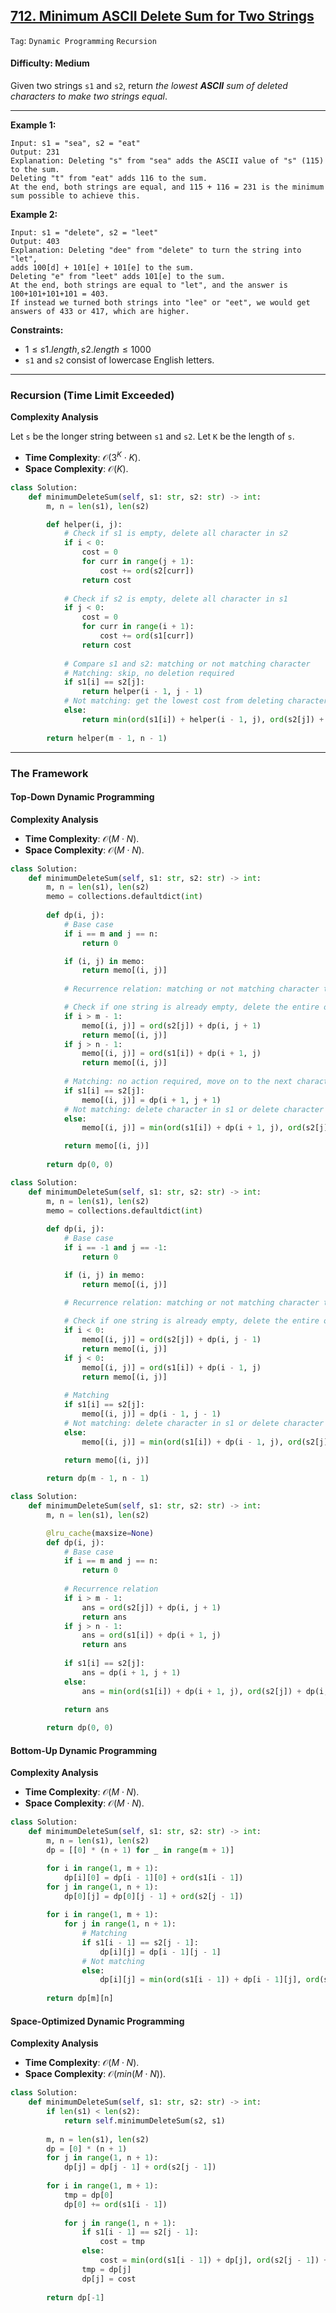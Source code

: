 ## [712. Minimum ASCII Delete Sum for Two Strings](https://leetcode.com/problems/minimum-ascii-delete-sum-for-two-strings/)

```Tag```: ```Dynamic Programming``` ```Recursion```

#### Difficulty: Medium

Given two strings ```s1``` and ```s2```, return _the lowest __ASCII__ sum of deleted characters to make two strings equal_.

---

__Example 1:__
```
Input: s1 = "sea", s2 = "eat"
Output: 231
Explanation: Deleting "s" from "sea" adds the ASCII value of "s" (115) to the sum.
Deleting "t" from "eat" adds 116 to the sum.
At the end, both strings are equal, and 115 + 116 = 231 is the minimum sum possible to achieve this.
```

__Example 2:__
```
Input: s1 = "delete", s2 = "leet"
Output: 403
Explanation: Deleting "dee" from "delete" to turn the string into "let",
adds 100[d] + 101[e] + 101[e] to the sum.
Deleting "e" from "leet" adds 101[e] to the sum.
At the end, both strings are equal to "let", and the answer is 100+101+101+101 = 403.
If instead we turned both strings into "lee" or "eet", we would get answers of 433 or 417, which are higher.
```

__Constraints:__

- $1 \le s1.length, s2.length \le 1000$
- ```s1``` and ```s2``` consist of lowercase English letters.

---

### Recursion (Time Limit Exceeded)

__Complexity Analysis__

Let ```s``` be the longer string between ```s1``` and ```s2```. Let ```K``` be the length of ```s```.

- __Time Complexity__: $\mathcal{O}(3^{K} \cdot K)$.
- __Space Complexity__: $\mathcal{O}(K)$.

```Python
class Solution:
    def minimumDeleteSum(self, s1: str, s2: str) -> int:
        m, n = len(s1), len(s2)

        def helper(i, j):
            # Check if s1 is empty, delete all character in s2
            if i < 0:
                cost = 0
                for curr in range(j + 1):
                    cost += ord(s2[curr])
                return cost
            
            # Check if s2 is empty, delete all character in s1
            if j < 0:
                cost = 0
                for curr in range(i + 1):
                    cost += ord(s1[curr])
                return cost
            
            # Compare s1 and s2: matching or not matching character
            # Matching: skip, no deletion required
            if s1[i] == s2[j]:
                return helper(i - 1, j - 1)
            # Not matching: get the lowest cost from deleting character in s1 or s2 or both
            else:
                return min(ord(s1[i]) + helper(i - 1, j), ord(s2[j]) + helper(i, j - 1), ord(s1[i]) + ord(s2[j]) + helper(i - 1, j - 1))
            
        return helper(m - 1, n - 1)

```

---

### The Framework

#### Top-Down Dynamic Programming

__Complexity Analysis__

- __Time Complexity__: $\mathcal{O}(M \cdot N)$.
- __Space Complexity__: $\mathcal{O}(M \cdot N)$.

```Python
class Solution:
    def minimumDeleteSum(self, s1: str, s2: str) -> int:
        m, n = len(s1), len(s2)
        memo = collections.defaultdict(int)
        
        def dp(i, j):
            # Base case
            if i == m and j == n:
                return 0

            if (i, j) in memo:
                return memo[(i, j)]
            
            # Recurrence relation: matching or not matching character to delete

            # Check if one string is already empty, delete the entire other string
            if i > m - 1:
                memo[(i, j)] = ord(s2[j]) + dp(i, j + 1)
                return memo[(i, j)]
            if j > n - 1:
                memo[(i, j)] = ord(s1[i]) + dp(i + 1, j)
                return memo[(i, j)]
            
            # Matching: no action required, move on to the next characters in both strings
            if s1[i] == s2[j]:
                memo[(i, j)] = dp(i + 1, j + 1)
            # Not matching: delete character in s1 or delete character in s2 will yield the lowest cost?
            else:
                memo[(i, j)] = min(ord(s1[i]) + dp(i + 1, j), ord(s2[j]) + dp(i, j + 1))

            return memo[(i, j)]
        
        return dp(0, 0)
```

```Python
class Solution:
    def minimumDeleteSum(self, s1: str, s2: str) -> int:
        m, n = len(s1), len(s2)
        memo = collections.defaultdict(int)
        
        def dp(i, j):
            # Base case
            if i == -1 and j == -1:
                return 0

            if (i, j) in memo:
                return memo[(i, j)]
            
            # Recurrence relation: matching or not matching character to delete

            # Check if one string is already empty, delete the entire other string
            if i < 0:
                memo[(i, j)] = ord(s2[j]) + dp(i, j - 1)
                return memo[(i, j)]
            if j < 0:
                memo[(i, j)] = ord(s1[i]) + dp(i - 1, j)
                return memo[(i, j)]
            
            # Matching
            if s1[i] == s2[j]:
                memo[(i, j)] = dp(i - 1, j - 1)
            # Not matching: delete character in s1 or delete character in s2 will yield the lowest cost?
            else:
                memo[(i, j)] = min(ord(s1[i]) + dp(i - 1, j), ord(s2[j]) + dp(i, j - 1))

            return memo[(i, j)]
        
        return dp(m - 1, n - 1)
```

```Python
class Solution:
    def minimumDeleteSum(self, s1: str, s2: str) -> int:
        m, n = len(s1), len(s2)

        @lru_cache(maxsize=None)
        def dp(i, j):
            # Base case
            if i == m and j == n:
                return 0
            
            # Recurrence relation
            if i > m - 1:
                ans = ord(s2[j]) + dp(i, j + 1)
                return ans
            if j > n - 1:
                ans = ord(s1[i]) + dp(i + 1, j)
                return ans
            
            if s1[i] == s2[j]:
                ans = dp(i + 1, j + 1)
            else:
                ans = min(ord(s1[i]) + dp(i + 1, j), ord(s2[j]) + dp(i, j + 1))

            return ans
        
        return dp(0, 0)
```

#### Bottom-Up Dynamic Programming

__Complexity Analysis__

- __Time Complexity__: $\mathcal{O}(M \cdot N)$.
- __Space Complexity__: $\mathcal{O}(M \cdot N)$.

```Python
class Solution:
    def minimumDeleteSum(self, s1: str, s2: str) -> int:
        m, n = len(s1), len(s2)
        dp = [[0] * (n + 1) for _ in range(m + 1)]

        for i in range(1, m + 1):
            dp[i][0] = dp[i - 1][0] + ord(s1[i - 1])
        for j in range(1, n + 1):
            dp[0][j] = dp[0][j - 1] + ord(s2[j - 1])
        
        for i in range(1, m + 1):
            for j in range(1, n + 1):
                # Matching
                if s1[i - 1] == s2[j - 1]:
                    dp[i][j] = dp[i - 1][j - 1]
                # Not matching
                else:
                    dp[i][j] = min(ord(s1[i - 1]) + dp[i - 1][j], ord(s2[j - 1]) + dp[i][j - 1])
        
        return dp[m][n]
```

#### Space-Optimized Dynamic Programming

__Complexity Analysis__

- __Time Complexity__: $\mathcal{O}(M \cdot N)$.
- __Space Complexity__: $\mathcal{O}(min(M \cdot N))$.

```Python
class Solution:
    def minimumDeleteSum(self, s1: str, s2: str) -> int:
        if len(s1) < len(s2):
            return self.minimumDeleteSum(s2, s1)
    
        m, n = len(s1), len(s2)
        dp = [0] * (n + 1)
        for j in range(1, n + 1):
            dp[j] = dp[j - 1] + ord(s2[j - 1])
        
        for i in range(1, m + 1):
            tmp = dp[0]
            dp[0] += ord(s1[i - 1])
        
            for j in range(1, n + 1):
                if s1[i - 1] == s2[j - 1]:
                    cost = tmp
                else:
                    cost = min(ord(s1[i - 1]) + dp[j], ord(s2[j - 1]) + dp[j - 1])
                tmp = dp[j]
                dp[j] = cost
            
        return dp[-1]
```
